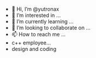 - 👋 Hi, I’m @yutronax
- 👀 I’m interested in ...
- 🌱 I’m currently learning ...
- 💞️ I’m looking to collaborate on ...
- 📫 How to reach me ...
- c++ employee...
- design and coding

<!---
yutronax/yutronax is a ✨ special ✨ repository because its `README.md` (this file) appears on your GitHub profile.
You can click the Preview link to take a look at your changes.
--->
